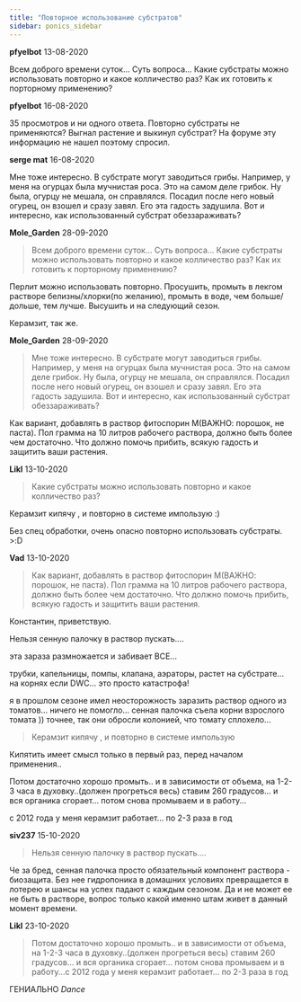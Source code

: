 ```yaml
---
title: "Повторное использование субстратов"
sidebar: ponics_sidebar
---
```


**pfyelbot** 13-08-2020

Всем доброго времени суток... Суть вопроса... Какие субстраты можно использовать повторно и какое колличество раз? Как их готовить к порторному применению? 


**pfyelbot** 16-08-2020

35 просмотров и ни одного ответа. Повторно субстраты не применяются? Выгнал растение и выкинул субстрат? На форуме эту информацию не нашел поэтому спросил.


**serge mat** 16-08-2020

Мне тоже интересно. В субстрате могут заводиться грибы. Например, у меня на огурцах была мучнистая роса. Это на самом деле грибок. Ну была, огурцу не мешала, он справлялся. Посадил после него новый огурец, он взошел и сразу завял. Его эта гадость задушила. Вот и интересно, как использованный субстрат обеззараживать?


**Mole_Garden** 28-09-2020

> Всем доброго времени суток... Суть вопроса... Какие субстраты можно использовать повторно и какое колличество раз? Как их готовить к порторному применению?

Перлит можно использовать повторно. Просушить, промыть в лекгом растворе белизны/хлорки(по желанию), промыть в воде, чем больше/дольше, тем лучше. Высушить и на следующий сезон. 

Керамзит, так же. 


**Mole_Garden** 28-09-2020

> Мне тоже интересно. В субстрате могут заводиться грибы. Например, у меня на огурцах была мучнистая роса. Это на самом деле грибок. Ну была, огурцу не мешала, он справлялся. Посадил после него новый огурец, он взошел и сразу завял. Его эта гадость задушила. Вот и интересно, как использованный субстрат обеззараживать?

Как вариант, добавлять в раствор фитоспорин М(ВАЖНО: порошок, не паста). Пол грамма на 10 литров рабочего раствора, должно быть более чем достаточно. Что должно помочь прибить, всякую гадость и защитить ваши растения.


**Likl** 13-10-2020

> Какие субстраты можно использовать повторно и какое колличество раз?

Керамзит кипячу , и повторно в системе импользую :)

Без спец обработки, очень опасно повторно использовать субстраты. &gt;:D


**Vad** 13-10-2020

> Как вариант, добавлять в раствор фитоспорин М(ВАЖНО: порошок, не паста). Пол грамма на 10 литров рабочего раствора, должно быть более чем достаточно. Что должно помочь прибить, всякую гадость и защитить ваши растения.

Константин, приветствую.

Нельзя сенную палочку в раствор пускать....

эта зараза размножается и забивает ВСЕ...

трубки, капельницы, помпы, клапана, аэраторы, растет на субстрате... на корнях если DWC... это просто катастрофа! 

я в прошлом сезоне имел неосторожность заразить раствор одного из томатов... ничего не помогло... сенная палочка съела корни взрослого томата )) точнее, так они обросли колонией, что томату сплохело...

> Керамзит кипячу , и повторно в системе импользую

Кипятить имеет смысл только в первый раз, перед началом применения.. 

Потом достаточно хорошо промыть.. и в зависимости от объема, на 1-2-3 часа в духовку..(должен прогреться весь) ставим 260 градусов... и вся органика сгорает... потом снова промываем и в работу...

с 2012 года у меня керамзит работает... по 2-3 раза в год


**siv237** 15-10-2020

> Нельзя сенную палочку в раствор пускать....

Че за бред, сенная палочка просто обязательный компонент раствора - биозащита. Без нее гидропоника в домашних условиях превращается в лотерею и шансы на успех падают с каждым сезоном. Да и не может ее не быть в растворе, вопрос только какой именно штам живет в данный момент времени.


**Likl** 23-10-2020

> Потом достаточно хорошо промыть.. и в зависимости от объема, на 1-2-3 часа в духовку..(должен прогреться весь) ставим 260 градусов... и вся органика сгорает... потом снова промываем и в работу...с 2012 года у меня керамзит работает... по 2-3 раза в год

ГЕНИАЛЬНО *Dance*


